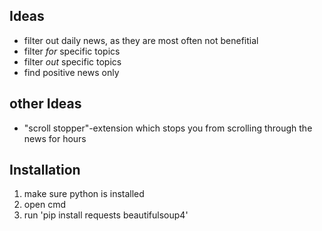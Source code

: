 ## Ideas
* filter out daily news, as they are most often not benefitial
* filter *for* specific topics
* filter *out* specific topics
* find positive news only



## other Ideas
* "scroll stopper"-extension which stops you from scrolling through the news for hours


## Installation
1. make sure python is installed
2. open cmd
3. run 'pip install requests beautifulsoup4'